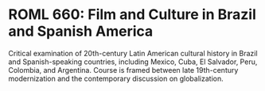 # ROML 660: Film and Culture in Brazil and Spanish America

Critical examination of 20th-century Latin American cultural history in Brazil and Spanish-speaking countries, including Mexico, Cuba, El Salvador, Peru, Colombia, and Argentina. Course is framed between late 19th-century modernization and the contemporary discussion on globalization.